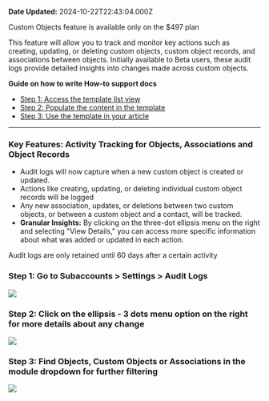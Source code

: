 **Date Updated:** 2024-10-22T22:43:04.000Z

Custom Objects feature is available only on the $497 plan

  
This feature will allow you to track and monitor key actions such as creating, updating, or deleting custom objects, custom object records, and associations between objects. Initially available to Beta users, these audit logs provide detailed insights into changes made across custom objects.

  
**Guide on how to write How-to support docs**

* [Step 1: Access the template list view](#Step-1%3A-Access-the-template-list-view)
* [Step 2: Populate the content in the template](#Step-2%3A-Populate-the-content-in-the-template)
* [Step 3: Use the template in your article](#Step-3%3A-Use-the-template-in-your-article)

---

### **Key Features: Activity Tracking for Objects, Associations and Object Records**

* Audit logs will now capture when a new custom object is created or updated.
* Actions like creating, updating, or deleting individual custom object records will be logged
* Any new association, updates, or deletions between two custom objects, or between a custom object and a contact, will be tracked.
* **Granular Insights:** By clicking on the three-dot ellipsis menu on the right and selecting "View Details," you can access more specific information about what was added or updated in each action.

  
Audit logs are only retained until 60 days after a certain activity

  
### **Step 1: Go to Subaccounts > Settings > Audit Logs**

![](https://s3.amazonaws.com/cdn.freshdesk.com/data/helpdesk/attachments/production/155034694929/original/wHJh-R4K6GAOOxch-lrWp1EAIvtAE9uxXQ.png?1728976110)  

  
### **Step 2: Click on the ellipsis - 3 dots menu option on the right for more details about any change**

![](https://s3.amazonaws.com/cdn.freshdesk.com/data/helpdesk/attachments/production/155034695035/original/TuJoDwOyfyPHFUL2f4LVKS71i6onxZtdIw.png?1728976197)

### **Step 3: Find Objects, Custom Objects or Associations in the module dropdown for further filtering**

![](https://s3.amazonaws.com/cdn.freshdesk.com/data/helpdesk/attachments/production/155034695052/original/WfG_pttCn3Ak2YjKC4dY6Vtl1S067PGvrA.png?1728976216)

#   